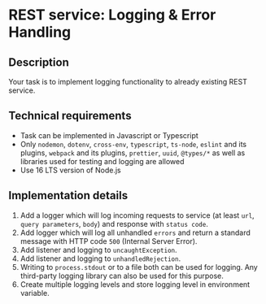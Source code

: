 # REST service: Logging & Error Handling

## Description

Your task is to implement logging functionality to already existing REST service.

## Technical requirements

- Task can be implemented in Javascript or Typescript
- Only `nodemon`, `dotenv`, `cross-env`, `typescript`, `ts-node`, `eslint` and its plugins, `webpack` and its plugins, `prettier`, `uuid`, `@types/*` as well as libraries used for testing and logging are allowed
- Use 16 LTS version of Node.js

## Implementation details


1. Add a logger which will log incoming requests to service (at least `url`, `query parameters`, `body`) and response with `status code`.
2. Add logger which will log all unhandled `errors` and return a standard message with HTTP code `500` (Internal Server Error).
3. Add listener and logging to `uncaughtException`.
4. Add listener and logging to `unhandledRejection`.
5. Writing to `process.stdout` or to a file both can be used for logging. Any third-party logging library can also be used for this purpose.
6. Create multiple logging levels and store logging level in environment variable.
